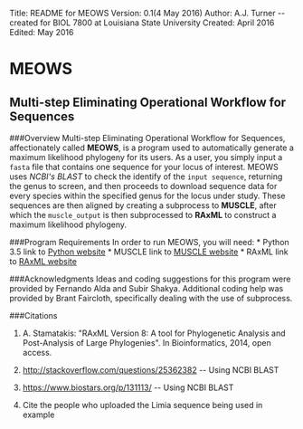 Title: README for MEOWS
Version: 0.1(4 May 2016)
Author: A.J. Turner -- created for BIOL 7800 at Louisiana State University
Created: April 2016
Edited: May 2016

MEOWS
=====

Multi-step Eliminating Operational Workflow for Sequences
---------------------------------------------------------

###Overview
    Multi-step Eliminating Operational Workflow for Sequences, affectionately
called **MEOWS**, is a program used to automatically generate a maximum
likelihood phylogeny for its users. As a user, you simply input a `fasta`
file that contains one sequence for your locus of interest. MEOWS uses *NCBI's
BLAST* to check the identify of the `input sequence`, returning the genus to
screen, and then proceeds to download sequence data for every species within
the specified genus for the locus under study. These sequences are then aligned
by creating a subprocess to **MUSCLE**, after which the `muscle_output` is then
subprocessed to **RAxML** to construct a maximum likelihood phylogeny.

###Program Requirements
In order to run MEOWS, you will need:
    * Python 3.5
    link to [Python website](https://www.python.org/downloads/release/python-350/)
    * MUSCLE
    link to [MUSCLE website](http://www.drive5.com/muscle/)
    * RAxML
    link to [RAxML website](http://sco.h-its.org/exelixis/web/software/raxml/)

###Acknowledgments
    Ideas and coding suggestions for this program were provided by Fernando
Alda and Subir Shakya. Additional coding help was provided by Brant Faircloth,
specifically dealing with the use of subprocess.

###Citations
1. A. Stamatakis: "RAxML Version 8: A tool for Phylogenetic Analysis and
Post-Analysis of Large Phylogenies". In Bioinformatics, 2014, open access.

2. http://stackoverflow.com/questions/25362382 -- Using NCBI BLAST

3. https://www.biostars.org/p/131113/ -- Using NCBI BLAST

4. Cite the people who uploaded the Limia sequence being used in example
